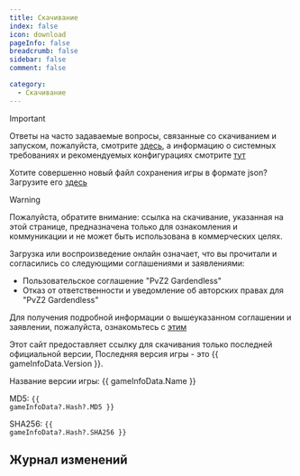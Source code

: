 ```yaml
---
title: Скачивание
index: false
icon: download
pageInfo: false
breadcrumb: false
sidebar: false
comment: false

category:
  - Скачивание
---
```


<script setup>
import axios from 'axios';
import { ref, onBeforeMount, onMounted } from 'vue'

const gameInfoData = ref(null);

onBeforeMount(() => {
  axios.get('/jsons/gameinfo.json').then(res => {
    gameInfoData.value = res.data;
  })
})
onMounted(() => {
  (window.adsbygoogle = window.adsbygoogle || []).push({});
})
</script>

> [!important]
> Ответы на часто задаваемые вопросы, связанные со скачиванием и запуском, пожалуйста, смотрите [здесь](../guide/FAQ.md), а информацию о системных требованиях и рекомендуемых конфигурациях смотрите [тут](../guide/requirement.md)
>
> Хотите совершенно новый файл сохранения игры в формате json? Загрузите его [здесь](https://xj2y2-my.sharepoint.com/personal/pr_ms_pvzge_com1/_layouts/52/download.aspx?share=EXUCAOJwJhBJn7BERF4tXsABzvcPDd_OoWAmTH5dUSEiFA)

> [!warning]
> Пожалуйста, обратите внимание: ссылка на скачивание, указанная на этой странице, предназначена только для ознакомления и коммуникации и не может быть использована в коммерческих целях.
>
> Загрузка или воспроизведение онлайн означает, что вы прочитали и согласились со следующими соглашениями и заявлениями:
>
> - Пользовательское соглашение "PvZ2 Gardendless"
> - Отказ от ответственности и уведомление об авторских правах для "PvZ2 Gardendless"
>
> Для получения подробной информации о вышеуказанном соглашении и заявлении, пожалуйста, ознакомьтесь с [этим](../instructions/)

Этот сайт предоставляет ссылку для скачивания только последней официальной версии<span v-if="gameInfoData?.Version">, Последняя версия игры - это {{ gameInfoData.Version }}</span>.

<span v-if="gameInfoData?.Name"> Название версии игры: {{ gameInfoData.Name }}</span>

<span v-if="gameInfoData?.Hash?.MD5">MD5: <code>{{ gameInfoData?.Hash?.MD5 }}</code></span>

<span v-if="gameInfoData?.Hash?.SHA256">SHA256: <code>{{ gameInfoData?.Hash?.SHA256 }}</code></span>

## Журнал изменений

<template v-if="gameInfoData?.EnNewFeatures">

- <li v-for="(item, index) in gameInfoData.EnNewFeatures" :key="index">{{ item }}</li>

</template>

<template v-else>None</template>

<ins class="adsbygoogle"
     style="display:block"
     data-ad-client="ca-pub-7637695321442015"
     data-ad-slot="7113006248"
     data-ad-format="auto"
     data-full-width-responsive="true">
</ins>

<template v-if="gameInfoData?.Download.Github">

## Github <Badge text="не требует входа" type="info" /><Badge text="Высокая скорость" type="tip" /><Badge text="Доступен для всех" type="warning" />

Ссылка для скачивания: <a :href="gameInfoData.Download.Github">нажмите чтобы открыть</a>

</template>

<template v-if="gameInfoData?.Download.Onedrive">

## Ссылка Onedrive <Badge text="не требует входа" type="info" /><Badge text="Высокая скорость" type="tip" /><Badge text="Доступен для всех" type="warning" />

Ссылка для скачивания: <a :href="gameInfoData.Download.Onedrive">нажмите чтобы открыть</a>

</template>

<template v-if="gameInfoData?.Download.Baidu">

## Baidu Netdisk <Badge text="Только в Китае" type="danger" />

Ссылка для скачивания: <a :href="gameInfoData.Download.Baidu">нажмите чтобы открыть</a>

</template>

<template v-if="gameInfoData?.Download.Pan123">

## 123Pan <Badge text="Только в Китае" type="danger" />

Ссылка для скачивания: <a :href="gameInfoData.Download.Pan123">нажмите чтобы открыть</a>

</template>

<template v-if="gameInfoData?.Download.Quark">

## Quark <Badge text="Только в Китае" type="danger" />

Ссылка для скачивания: <a :href="gameInfoData.Download.Quark">нажмите чтобы открыть</a>

</template>
